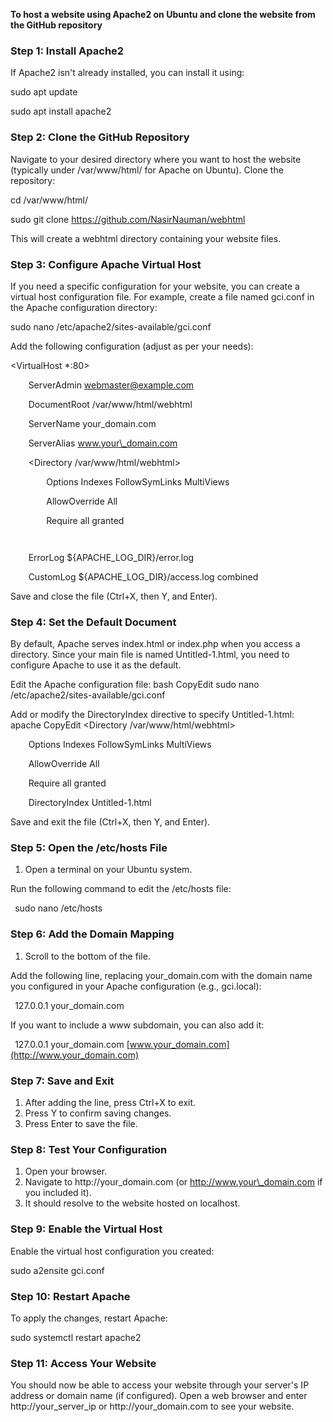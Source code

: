 ﻿**To host a website using Apache2 on Ubuntu and clone the website from the GitHub repository**

### <a name="_hhg8t86at6b0"></a>**Step 1: Install Apache2**
If Apache2 isn't already installed, you can install it using:

sudo apt update

sudo apt install apache2

### <a name="_kkfs4ay7lfdp"></a>**Step 2: Clone the GitHub Repository**
Navigate to your desired directory where you want to host the website (typically under /var/www/html/ for Apache on Ubuntu). Clone the repository:

cd /var/www/html/

sudo git clone https://github.com/NasirNauman/webhtml

This will create a webhtml directory containing your website files.
### <a name="_g7mrijog7azr"></a>**Step 3: Configure Apache Virtual Host** 
If you need a specific configuration for your website, you can create a virtual host configuration file. For example, create a file named gci.conf in the Apache configuration directory:

sudo nano /etc/apache2/sites-available/gci.conf

Add the following configuration (adjust as per your needs):

<VirtualHost \*:80>

`    `ServerAdmin webmaster@example.com

`    `DocumentRoot /var/www/html/webhtml

`    `ServerName your\_domain.com

`    `ServerAlias www.your\_domain.com

`    `<Directory /var/www/html/webhtml>

`        `Options Indexes FollowSymLinks MultiViews

`        `AllowOverride All

`        `Require all granted

`    `</Directory>

`    `ErrorLog ${APACHE\_LOG\_DIR}/error.log

`    `CustomLog ${APACHE\_LOG\_DIR}/access.log combined

</VirtualHost>

Save and close the file (Ctrl+X, then Y, and Enter).
### <a name="_2kch3qyiwdyl"></a>**Step 4: Set the Default Document**
By default, Apache serves index.html or index.php when you access a directory. Since your main file is named Untitled-1.html, you need to configure Apache to use it as the default.

Edit the Apache configuration file:
bash
CopyEdit
sudo nano /etc/apache2/sites-available/gci.conf

Add or modify the DirectoryIndex directive to specify Untitled-1.html:
apache
CopyEdit
<Directory /var/www/html/webhtml>

`    `Options Indexes FollowSymLinks MultiViews

`    `AllowOverride All

`    `Require all granted

`    `DirectoryIndex Untitled-1.html

</Directory>

Save and exit the file (Ctrl+X, then Y, and Enter).



### <a name="_vxf19uqyq9vo"></a>**Step 5: Open the /etc/hosts File**
1. Open a terminal on your Ubuntu system.

Run the following command to edit the /etc/hosts file:

` `sudo nano /etc/hosts

### <a name="_7ii7zlmy0y80"></a>**Step 6: Add the Domain Mapping**
1. Scroll to the bottom of the file.

Add the following line, replacing your\_domain.com with the domain name you configured in your Apache configuration (e.g., gci.local):

` `127.0.0.1   your\_domain.com

If you want to include a www subdomain, you can also add it:

` `127.0.0.1   your\_domain.com [www.your_domain.com](http://www.your_domain.com)

### <a name="_oobfgtf2o83g"></a>**Step 7: Save and Exit**
1. After adding the line, press Ctrl+X to exit.
1. Press Y to confirm saving changes.
1. Press Enter to save the file.
### <a name="_db0mntdvvgj9"></a>**Step 8: Test Your Configuration**
1. Open your browser.
1. Navigate to http://your\_domain.com (or http://www.your\_domain.com if you included it).
1. It should resolve to the website hosted on localhost.

###
### <a name="_p14i7i2wh54"></a><a name="_4hgny1bvq3kt"></a>**Step 9: Enable the Virtual Host**
Enable the virtual host configuration you created:

sudo a2ensite gci.conf

### <a name="_g6lecck3f9bc"></a>**Step 10: Restart Apache**
To apply the changes, restart Apache:

sudo systemctl restart apache2

### <a name="_54pgd9qr5s8e"></a>**Step 11: Access Your Website**
You should now be able to access your website through your server's IP address or domain name (if configured). Open a web browser and enter http://your\_server\_ip or http://your\_domain.com to see your website.

